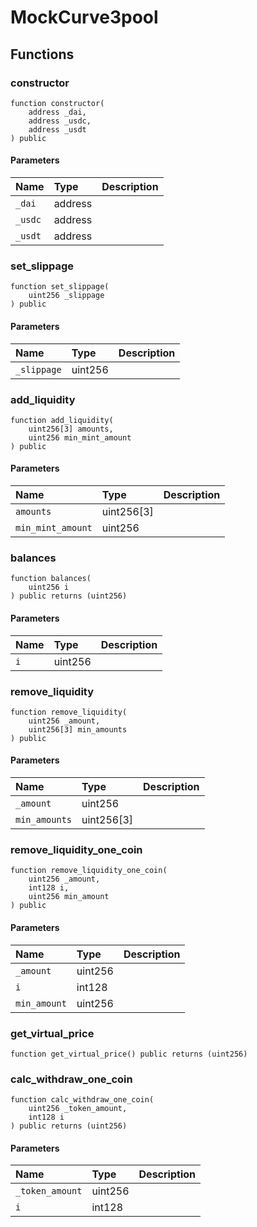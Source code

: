 # MockCurve3pool

## Functions

### constructor

```solidity
function constructor(
    address _dai,
    address _usdc,
    address _usdt
) public
```

#### Parameters

| Name | Type | Description |
| :--- | :--- | :---------- |
| `_dai` | address |  |
| `_usdc` | address |  |
| `_usdt` | address |  |

### set_slippage

```solidity
function set_slippage(
    uint256 _slippage
) public
```

#### Parameters

| Name | Type | Description |
| :--- | :--- | :---------- |
| `_slippage` | uint256 |  |

### add_liquidity

```solidity
function add_liquidity(
    uint256[3] amounts,
    uint256 min_mint_amount
) public
```

#### Parameters

| Name | Type | Description |
| :--- | :--- | :---------- |
| `amounts` | uint256[3] |  |
| `min_mint_amount` | uint256 |  |

### balances

```solidity
function balances(
    uint256 i
) public returns (uint256)
```

#### Parameters

| Name | Type | Description |
| :--- | :--- | :---------- |
| `i` | uint256 |  |

### remove_liquidity

```solidity
function remove_liquidity(
    uint256 _amount,
    uint256[3] min_amounts
) public
```

#### Parameters

| Name | Type | Description |
| :--- | :--- | :---------- |
| `_amount` | uint256 |  |
| `min_amounts` | uint256[3] |  |

### remove_liquidity_one_coin

```solidity
function remove_liquidity_one_coin(
    uint256 _amount,
    int128 i,
    uint256 min_amount
) public
```

#### Parameters

| Name | Type | Description |
| :--- | :--- | :---------- |
| `_amount` | uint256 |  |
| `i` | int128 |  |
| `min_amount` | uint256 |  |

### get_virtual_price

```solidity
function get_virtual_price() public returns (uint256)
```

### calc_withdraw_one_coin

```solidity
function calc_withdraw_one_coin(
    uint256 _token_amount,
    int128 i
) public returns (uint256)
```

#### Parameters

| Name | Type | Description |
| :--- | :--- | :---------- |
| `_token_amount` | uint256 |  |
| `i` | int128 |  |

